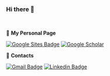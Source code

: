 ### Hi there 👋


<br/>

  📁 **My Personal Page** 
  
  [![Google Sites Badge](https://img.shields.io/badge/-Google_Sites-4750AC?style=flat-square&logo=Google&logoColor=white&link=https://sites.google.com/view/hyunjun-cho/)](https://sites.google.com/view/hyunjun-cho/)
  [![Google Scholar](https://img.shields.io/badge/Google%20Scholar-4285F4?style=flat-square&logo=google-scholar&logoColor=white&link=https://scholar.google.com/citations?user=WcDloqQAAAAJ&hl=ko/)](https://scholar.google.com/citations?user=WcDloqQAAAAJ&hl=ko)
  
  📧  **Contacts** 
  
[![Gmail Badge](https://img.shields.io/badge/-Gmail-EA4335?style=flat-square&logo=Gmail&logoColor=white&link=mailto:chohj1111@korea.ac.kr)](mailto:chohyunjun1111@gmail.com)
[![Linkedin Badge](https://img.shields.io/badge/-LinkedIn-0A66C2?style=flat-square&logo=Linkedin&logoColor=white&link=https://www.linkedin.com/in/hyunjun-cho-8391151b4/)](https://www.linkedin.com/in/hyunjun-cho-8391151b4/) 


<br/>


<!-- 📊 **Github Stats**

[![Anurag's GitHub stats](https://github-readme-stats.vercel.app/api?username=chohj1111)](https://github.com/anuraghazra/github-readme-stats)


 -->

